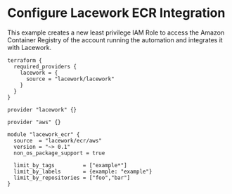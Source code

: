 # Configure Lacework ECR Integration

This example creates a new least privilege IAM Role to access the Amazon Container Registry of the account running the automation and integrates it with Lacework.

```hcl
terraform {
  required_providers {
    lacework = {
      source = "lacework/lacework"
    }
  }
}

provider "lacework" {}

provider "aws" {}

module "lacework_ecr" {
  source  = "lacework/ecr/aws"
  version = "~> 0.1"
  non_os_package_support = true

  limit_by_tags         = ["example*"]
  limit_by_labels       = {example: "example"}
  limit_by_repositories = ["foo","bar"]
}
```
